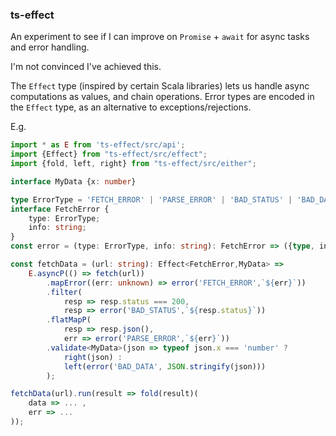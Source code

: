 ### ts-effect

An experiment to see if I can improve on `Promise` + `await` for async tasks and error handling.

I'm not convinced I've achieved this.

The `Effect` type (inspired by certain Scala libraries) lets us handle async computations as values, and chain operations.
Error types are encoded in the `Effect` type, as an alternative to exceptions/rejections.

E.g.

```typescript
import * as E from 'ts-effect/src/api';
import {Effect} from "ts-effect/src/effect";
import {fold, left, right} from "ts-effect/src/either";

interface MyData {x: number}

type ErrorType = 'FETCH_ERROR' | 'PARSE_ERROR' | 'BAD_STATUS' | 'BAD_DATA';
interface FetchError {
    type: ErrorType;
    info: string;
}
const error = (type: ErrorType, info: string): FetchError => ({type, info});

const fetchData = (url: string): Effect<FetchError,MyData> =>
    E.asyncP(() => fetch(url))
        .mapError((err: unknown) => error('FETCH_ERROR',`${err}`))
        .filter(
            resp => resp.status === 200, 
            resp => error('BAD_STATUS',`${resp.status}`))
        .flatMapP(
            resp => resp.json(), 
            err => error('PARSE_ERROR',`${err}`))
        .validate<MyData>(json => typeof json.x === 'number' ?
            right(json) :
            left(error('BAD_DATA', JSON.stringify(json)))
        );

fetchData(url).run(result => fold(result)(
    data => ... ,
    err => ...
));
```
